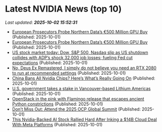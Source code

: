 # Latest NVIDIA News (top 10)
_Last updated: **2025-10-02 15:52:31**_

- [European Prosecutors Probe Northern Data’s €500 Million GPU Buy](https://www.livemint.com/companies/news/european-prosecutors-probe-northern-data-s-500-million-gpu-buy-11759333344802.html) (Published: 2025-10-01)
- [European Prosecutors Probe Northern Data’s €500 Million GPU Buy](https://financialpost.com/pmn/business-pmn/european-prosecutors-probe-northern-datas-e500-million-gpu-buy) (Published: 2025-10-01)
- [US stock market today: Dow, S&P 500, Nasdaq slip as US shutdown collides with ADP’s shock 32,000 job losses; fueling Fed cut expectations](https://economictimes.indiatimes.com/news/international/us/us-stock-market-today-wall-street-wavers-as-us-shutdown-triggers-jobs-shock-dow-sp-500-and-nasdaq-slip-as-adp-reports-surprise-32000-job-losses-in-september-and-fed-rate-cut-bets-rise/articleshow/124262035.cms) (Published: 2025-10-01)
- [No, Deus Ex Remastered, I simply do not believe you need an RTX 2080 to run at recommended settings](https://www.rockpapershotgun.com/no-deus-ex-remastered-i-simply-do-not-believe-you-need-an-rtx-2080-to-run-at-recommended-settings) (Published: 2025-10-01)
- [China Bans All Nvidia Chips? Here’s What’s Really Going On](https://40fakes.com/china-bans-all-nvidia-chips-heres-whats-really-going-on/) (Published: 2025-10-01)
- [U.S. government takes a stake in Vancouver-based Lithium Americas](https://www.cbc.ca/news/business/us-government-lithium-americas-1.7647981) (Published: 2025-10-01)
- [OpenStack in the pink with Flamingo release that escapes ancient Python constrictions](https://www.theregister.com/2025/10/01/openstack_flamingo_release/) (Published: 2025-10-01)
- [Don’t Miss Out: Attend the 2025 OCP Global Summit](https://blogs.cisco.com/datacenter/dont-miss-out-attend-the-2025-ocp-global-summit) (Published: 2025-10-01)
- [This Nvidia-Backed AI Stock Rallied Hard After Inking a $14B Cloud Deal With Meta Platforms](https://www.ibtimes.com/this-nvidia-backed-ai-stock-rallied-hard-after-inking-14b-cloud-deal-meta-platforms-3785059) (Published: 2025-10-01)
